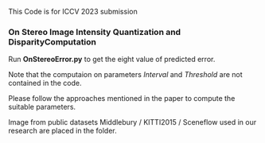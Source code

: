 This Code is for ICCV 2023 submission 
### On Stereo Image Intensity Quantization and DisparityComputation



Run **OnStereoError.py** to get the eight value of predicted error.

Note that the computaion on parameters *Interval* and *Threshold* are not contained in the code.

Please follow the approaches mentioned in the paper to compute the suitable parameters.

Image from public datasets Middlebury / KITTI2015 / Sceneflow used in our research are placed in the folder.  